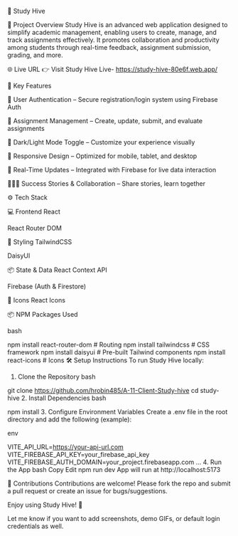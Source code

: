 📘 Study Hive


🧩 Project Overview
Study Hive is an advanced web application designed to simplify academic management, enabling users to create, manage, and track assignments effectively. It promotes collaboration and productivity among students through real-time feedback, assignment submission, grading, and more.

🌐 Live URL
👉 Visit Study Hive Live- https://study-hive-80e6f.web.app/

🚀 Key Features


🔐 User Authentication – Secure registration/login system using Firebase Auth

📝 Assignment Management – Create, update, submit, and evaluate assignments

🌙 Dark/Light Mode Toggle – Customize your experience visually

📱 Responsive Design – Optimized for mobile, tablet, and desktop

🔔 Real-Time Updates – Integrated with Firebase for live data interaction

🧑‍🤝‍🧑 Success Stories & Collaboration – Share stories, learn together

⚙️ Tech Stack


💻 Frontend
React

React Router DOM

🎨 Styling
TailwindCSS

DaisyUI

📦 State & Data
React Context API

Firebase (Auth & Firestore)

🎯 Icons
React Icons

📦 NPM Packages Used

bash

npm install react-router-dom     # Routing
npm install tailwindcss          # CSS framework
npm install daisyui              # Pre-built Tailwind components
npm install react-icons          # Icons
🛠 Setup Instructions
To run Study Hive locally:

1. Clone the Repository
bash

git clone https://github.com/hrobin485/A-11-Client-Study-hive
cd study-hive
2. Install Dependencies
bash

npm install
3. Configure Environment Variables
Create a .env file in the root directory and add the following (example):

env

VITE_API_URL=https://your-api-url.com
VITE_FIREBASE_API_KEY=your_firebase_api_key
VITE_FIREBASE_AUTH_DOMAIN=your_project.firebaseapp.com
...
4. Run the App
bash
Copy
Edit
npm run dev
App will run at http://localhost:5173

🙌 Contributions
Contributions are welcome! Please fork the repo and submit a pull request or create an issue for bugs/suggestions.

Enjoy using Study Hive! 🌟

Let me know if you want to add screenshots, demo GIFs, or default login credentials as well.








